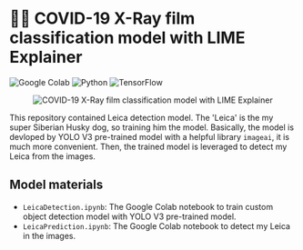 # ✍🏻 COVID-19 X-Ray film classification model with LIME Explainer

![Google Colab](https://img.shields.io/badge/Editor-Google%20Colab-brightgreen)
![Python](https://img.shields.io/badge/Code-Python-blue)
![TensorFlow](https://img.shields.io/badge/Code-TensorFlow-blue)

<p align="center">
  <img src="https://miro.medium.com/max/2400/1*ctxmQEAdMwnCU0YGNVBi7A.png" alt="COVID-19 X-Ray film classification model with LIME Explainer"/>
</p>

This repository contained Leica detection model. The 'Leica' is the my super Siberian Husky dog, so training him the model. Basically, the model is devloped by YOLO V3 pre-trained model with a helpful library `imageai`, it is much more convenient. Then, the trained model is leveraged to detect my Leica from the images.

## Model materials
* `LeicaDetection.ipynb`: The Google Colab notebook to train custom object detection model with YOLO V3 pre-trained model.
* `LeicaPrediction.ipynb`: The Google Colab notebook to detect my Leica in the images.
